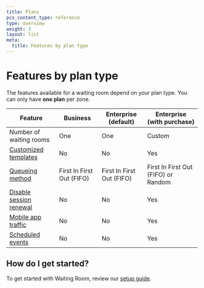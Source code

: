 ```yaml
---
title: Plans
pcx_content_type: reference
type: overview
weight: 3
layout: list
meta:
  title: Features by plan type
---
```


# Features by plan type

The features available for a waiting room depend on your plan type. You can only have **one plan** per zone.

<table style="width:100%">
	<thead>
		<tr>
			<th>Feature</th>
			<th>Business</th>
			<th>Enterprise (default)</th>
			<th>Enterprise (with purchase)</th>
		</tr>
	</thead>
	<tbody>
		<tr>
			<td>Number of waiting rooms</td>
			<td>One</td>
			<td>One</td>
			<td>Custom</td>
		</tr>
		<tr>
			<td>
				<a href="/waiting-room/how-to/customize-waiting-room/">Customized templates</a>
			</td>
			<td>No</td>
			<td>No</td>
			<td>Yes</td>
		</tr>
		<tr>
			<td>
				<a href="/waiting-room/reference/queueing-methods/">Queueing method</a>
			</td>
			<td>First In First Out (FIFO)</td>
			<td>First In First Out (FIFO)</td>
			<td>First In First Out (FIFO) or Random</td>
		</tr>
		<tr>
			<td>
				<a href="/waiting-room/reference/configuration-settings/">Disable session renewal</a>
			</td>
			<td>No</td>
			<td>No</td>
			<td>Yes</td>
		</tr>
		<tr>
			<td>
				<a href="/waiting-room/additional-options/mobile-traffic/">Mobile app traffic</a>
			</td>
			<td>No</td>
			<td>No</td>
			<td>Yes</td>
		</tr>
		<tr>
			<td>
				<a href="/waiting-room/additional-options/create-events/">Scheduled events</a>
			</td>
			<td>No</td>
			<td>No</td>
			<td>Yes</td>
		</tr>
	</tbody>
</table>

## How do I get started?

To get started with Waiting Room, review our [setup guide](/waiting-room/get-started/).

